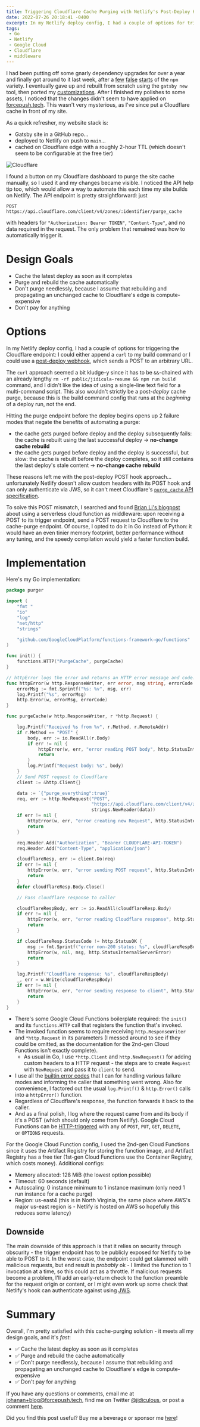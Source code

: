 ```yaml
---
title: Triggering Cloudflare Cache Purging with Netlify's Post-Deploy Hooks and a Google Cloud Function in Go
date: 2022-07-26 20:18:41 -0400
excerpt: In my Netlify deploy config, I had a couple of options for triggering the Cloudflare endpoint
tags:
 - Go
 - Netlify
 - Google Cloud
 - Cloudflare
 - middleware
---
```


I had been putting off some gnarly dependency upgrades for over a year and finally got around to it last week, after a [few](https://github.com/jidicula/forcepush/pull/174) [false](https://github.com/jidicula/forcepush/pull/242) [starts](https://github.com/jidicula/forcepush/pull/337) of the `npm` variety. I eventually gave up and rebuilt from scratch using the `gatsby new` tool, then ported my [customizations](https://forcepush.tech/the-great-gatsby-migration). After I finished my polishes to some assets, I noticed that the changes didn't seem to have applied on [forcepush.tech](http://forcepush.tech). This wasn't very mysterious, as I've since put a Cloudflare cache in front of my site.

As a quick refresher, my website stack is:

- Gatsby site in a GitHub repo...
- deployed to Netlify on push to `main`...
- cached on Cloudflare edge with a roughly 2-hour TTL (which doesn't seem to be configurable at the free tier)

![Cloudflare](../assets/purge-cache.png "Cloudflare Cache purge panel")

I found a button on my Cloudflare dashboard to purge the site cache manually, so I used it and my changes became visible. I noticed the API help tip too, which would allow a way to automate this each time my site builds on Netlify. The API endpoint is pretty straightforward: just 
```
POST https://api.cloudflare.com/client/v4/zones/:identifier/purge_cache
```
with headers for `"Authorization: Bearer TOKEN"`, `"Content-Type"`, and no data required in the request. The only problem that remained was how to automatically trigger it.

# Design Goals

* Cache the latest deploy as soon as it completes
* Purge and rebuild the cache automatically
* Don't purge needlessly, because I assume that rebuilding and propagating an unchanged cache to Cloudflare's edge is compute-expensive
* Don't pay for anything

# Options

In my Netlify deploy config, I had a couple of options for triggering the Cloudflare endpoint: I could either append a `curl` to my build command or I could use a [post-deploy webhook](https://docs.netlify.com/site-deploys/notifications/#outgoing-webhooks), which sends a POST to an arbitrary URL.

The `curl` approach seemed a bit kludge-y since it has to be `&&`-chained with an already lengthy `rm -rf public/jidicula-resume && npm run build` command, and I didn't like the idea of using a single-line text field for a multi-command script. This also wouldn't strictly be a post-*deploy* cache purge, because this is the build command config that runs at the *beginning* of a deploy run, not the end.

Hitting the purge endpoint before the deploy begins opens up 2 failure modes that negate the benefits of automating a purge:
  * the cache gets purged before deploy and the deploy subsequently fails: the cache is rebuilt using the last successful deploy -> **no-change cache rebuild**
  * the cache gets purged before deploy and the deploy is successful, but slow: the cache is rebuilt before the deploy completes, so it still contains the last deploy's stale content -> **no-change cache rebuild**

These reasons left me with the post-deploy POST hook approach... unfortunately Netlify doesn't allow custom headers with its POST hook and can only authenticate via JWS, so it can't meet Cloudflare's [`purge_cache` API specification](https://api.cloudflare.com/#zone-purge-all-files).

To solve this POST mismatch, I searched and found [Brian Li's blogpost](https://brianli.com/how-to-automatically-clear-cloudflare-cache-after-deploying-a-netlify-site/) about using a serverless cloud function as middleware: upon receiving a POST to its trigger endpoint, send a POST request to Cloudflare to the cache-purge endpoint. Of course, I opted to do it in Go instead of Python: it would have an even tinier memory footprint, better performance without any tuning, and the speedy compilation would yield a faster function build.

# Implementation

Here's my Go implementation:

``` go 
package purger

import (
	"fmt "
	"io"
	"log"
	"net/http"
	"strings"

	"github.com/GoogleCloudPlatform/functions-framework-go/functions"
)

func init() {
	functions.HTTP("PurgeCache", purgeCache)
}

// httpError logs the error and returns an HTTP error message and code.
func httpError(w http.ResponseWriter, err error, msg string, errorCode int) {
	errorMsg := fmt.Sprintf("%s: %v", msg, err)
	log.Printf("%s", errorMsg)
	http.Error(w, errorMsg, errorCode)
}

func purgeCache(w http.ResponseWriter, r *http.Request) {

	log.Printf("Received %s from %v", r.Method, r.RemoteAddr)
	if r.Method == "POST" {
		body, err := io.ReadAll(r.Body)
		if err != nil {
			httpError(w, err, "error reading POST body", http.StatusInternalServerError)
			return
		}
		log.Printf("Request body: %s", body)
	}
	// Send POST request to Cloudflare
	client := &http.Client{}

	data := `{"purge_everything":true}`
	req, err := http.NewRequest("POST",
                                "https://api.cloudflare.com/client/v4/zones/ZONE_ID/purge_cache", 
                                strings.NewReader(data))
	if err != nil {
		httpError(w, err, "error creating new Request", http.StatusInternalServerError)
		return
	}

	req.Header.Add("Authorization", "Bearer CLOUDFLARE-API-TOKEN")
	req.Header.Add("Content-Type", "application/json")

	cloudflareResp, err := client.Do(req)
	if err != nil {
		httpError(w, err, "error sending POST request", http.StatusInternalServerError)
		return
	}
	defer cloudflareResp.Body.Close()

	// Pass cloudflare response to caller

	cloudflareRespBody, err := io.ReadAll(cloudflareResp.Body)
	if err != nil {
		httpError(w, err, "error reading Cloudflare response", http.StatusInternalServerError)
		return
	}

	if cloudflareResp.StatusCode != http.StatusOK {
		msg := fmt.Sprintf("error non-200 status: %s", cloudflareRespBody)
		httpError(w, nil, msg, http.StatusInternalServerError)
		return
	}

	log.Printf("Cloudflare response: %s", cloudflareRespBody)
	_, err = w.Write(cloudflareRespBody)
	if err != nil {
		httpError(w, err, "error sending response to client", http.StatusInternalServerError)
		return
	}
}
```

- There's some Google Cloud Functions boilerplate required: the `init()` and its `functions.HTTP` call that registers the function that's invoked.
- The invoked function seems to require receiving `http.ResponseWriter` and `*http.Request` in its parameters (I messed around to see if they could be omitted, as the documentation for the 2nd-gen Cloud Functions isn't exactly complete).
    - As usual in Go, I use `*http.Client` and `http.NewRequest()` for adding custom headers to a HTTP request - the steps are to create `Request` with `NewRequest` and pass it to `client` to send.
- I use all the [builtin error codes](https://pkg.go.dev/net/http#pkg-constants) that I can for handling various failure modes and informing the caller that something went wrong. Also for convenience, I factored out the usual `log.Printf()` & `http.Error()` calls into a `httpError()` function.
- Regardless of Cloudflare's response, the function forwards it back to the caller.
- And as a final polish, I log where the request came from and its body if it's a POST (which should only come from Netlify). Google Cloud Functions can be [HTTP-triggered](https://cloud.google.com/functions/docs/calling/http) with any of `POST`, `PUT`, `GET`, `DELETE`, or `OPTIONS` requests.

For the Google Cloud Function config, I used the 2nd-gen Cloud Functions since it uses the Artifact Registry for storing the function image, and Artifact Registry has a free tier (1st-gen Cloud Functions use the Container Registry, which costs money). Additional configs:
  * Memory allocated: 128 MiB (the lowest option possible)
  * Timeout: 60 seconds (default)
  * Autoscaling: 0 instance minimum to 1 instance maximum (only need 1 run instance for a cache purge)
  * Region: us-east4 (this is in North Virginia, the same place where AWS's major us-east region is - Netlify is hosted on AWS so hopefully this reduces some latency)

## Downside

The main downside of this approach is that it relies on security through obscurity - the trigger endpoint has to be publicly exposed for Netlify to be able to POST to it. In the worst case, the endpoint could get slammed with malicious requests, but end result is *probably* ok - I limited the function to 1 invocation at a time, so this could act as a throttle. If malicious requests become a problem, I'll add an early-return check to the function preamble for the request origin or content, or I might even work up some check that Netlify's hook can authenticate against using [JWS](https://docs.netlify.com/site-deploys/notifications/#payload-signature).

# Summary

Overall, I'm pretty satisfied with this cache-purging solution - it meets all my design goals, and it's *fast*:
  * ✅ Cache the latest deploy as soon as it completes
  * ✅ Purge and rebuild the cache automatically
  * ✅ Don't purge needlessly, because I assume that rebuilding and propagating an unchanged cache to Cloudflare's edge is compute-expensive
  * ✅ Don't pay for anything

If you have any questions or comments, email me at johanan+blog@forcepush.tech, find me on Twitter [@jidiculous](http://twitter.com/jidiculous), or post a comment [here](https://dev.to/jidicula/triggering-cloudflare-cache-purging-with-netlifys-post-deploy-hooks-and-a-google-cloud-function-in-go-26ke).

Did you find this post useful? Buy me a beverage or sponsor me [here](https://github.com/sponsors/jidicula)!
